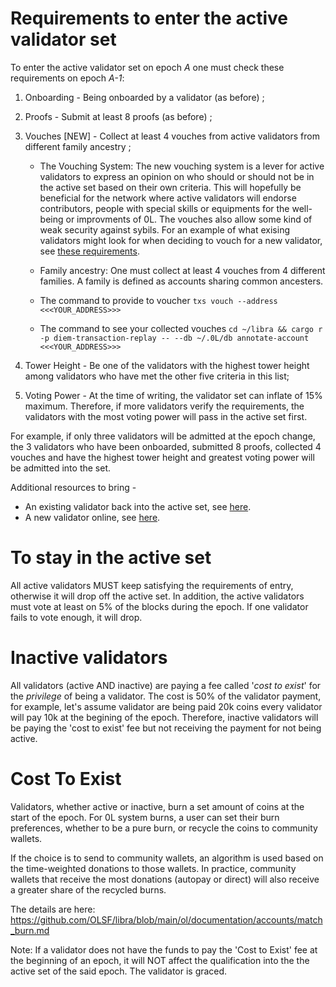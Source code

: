 # Requirements to enter the active validator set

To enter the active validator set on epoch _A_ one must check these requirements on epoch _A-1_:

1. Onboarding - Being onboarded by a validator (as before) ;
2. Proofs - Submit at least 8 proofs (as before) ;
3. Vouches [NEW] - Collect at least 4 vouches from active validators from different family ancestry ;

    - The Vouching System:
The new vouching system is a lever for active validators to express an opinion on who should or should not be in the active set based on their own criteria. 
This will hopefully be beneficial for the network where active validators will endorse contributors, people with special skills or equipments for the well-being or improvments of 0L. 
The vouches also allow some kind of weak security against sybils. For an example of what exising validators might look for when deciding to vouch for a new validator, see [these requirements](https://hackmd.io/-Zi5b2HTT46FxHGWW5nSlw).

    - Family ancestry:
One must collect at least 4 vouches from 4 different families.
A family is defined as accounts sharing common ancesters. 

    - The command to provide to voucher ```txs vouch --address <<<YOUR_ADDRESS>>>``` 
    
    - The command to see your collected vouches ```cd ~/libra && cargo r -p diem-transaction-replay -- --db ~/.0L/db annotate-account <<<YOUR_ADDRESS>>>```

4. Tower Height - Be one of the validators with the highest tower height among validators who have met the other five criteria in this list;
5. Voting Power - At the time of writing, the validator set can inflate of 15% maximum. Therefore, if more validators verify the requirements, the validators with the most voting power will pass in the active set first.

For example, if only three validators will be admitted at the epoch change, the 3 validators who have been onboarded, submitted 8 proofs, collected 4 vouches and have the highest tower height and greatest voting power will be admitted into the set.

Additional resources to bring - 

- An existing validator back into the active set, see [here](https://hackmd.io/F1gSIRn8TLubg8i3TG_gpA).
- A new validator online, see [here](https://docs.google.com/document/d/1sAyX04cfWeUtEnWsm9ezsjQgkjE5SVstc2Z4nRtZFJM/edit).

# To stay in the active set

All active validators MUST keep satisfying the requirements of entry, otherwise it will drop off the active set. 
In addition, the active validators must vote at least on 5% of the blocks during the epoch. If one validator fails to vote enough, it will drop.

# Inactive validators

All validators (active AND inactive) are paying a fee called '_cost to exist_' for the _privilege_ of being a validator.
The cost is 50% of the validator payment, for example, let's assume validator are being paid 20k coins every validator will pay 10k at the begining of the epoch.
Therefore, inactive validators will be paying the 'cost to exist' fee but not receiving the payment for not being active.

# Cost To Exist

Validators, whether active or inactive, burn a set amount of coins at the start of the epoch. For 0L system burns, a user can set their burn preferences, whether to be a pure burn, or recycle the coins to community wallets.

If the choice is to send to community wallets, an algorithm is used based on the time-weighted donations to those wallets. In practice, community wallets that receive the most donations (autopay or direct) will also receive a greater share of the recycled burns.

The details are here: https://github.com/OLSF/libra/blob/main/ol/documentation/accounts/match_burn.md

Note: If a validator does not have the funds to pay the 'Cost to Exist' fee at the beginning of an epoch, it will NOT affect the qualification into the the active set of the said epoch. The validator is graced.
